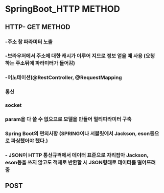 # SpringBoot_HTTP METHOD

## HTTP- GET METHOD
### -주소 창 파라미터 노출
### -브라우저에서 주소에 대한 캐시가 이루어 지므로 정보 얻을 때 사용 (요청하는 주소뒤에 파라미터가 들어감)
### -어노테이션(@RestController, @RequestMapping


### 통신 
###  socket 

### param을 다 쓸 수 없으므로  모델을 만들어 멀티파라미터 구축

### Spring Boot의 편의사항 (SPRING이나 서블릿에서 Jackson, eson등으로 파싱했어야 했다.)
###   - JSON이 HTTP 통신규격에서 데이터 표준으로 자리잡아 Jackson, eson등을 쓰지 않고도 객체로 반환할 시 JSON형태로 데이터를 떨어뜨려줌 



## POST
